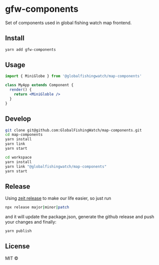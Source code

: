 # gfw-components

Set of components used in global fishing watch map frontend.

## Install

```bash
yarn add gfw-components
```

## Usage

```jsx
import { MiniGlobe } from '@globalfishingwatch/map-components'

class MyApp extends Component {
  render() {
    return <MiniGloble />
  }
}
```

## Develop

```bash
git clone git@github.com:GlobalFishingWatch/map-components.git
cd map-components
yarn install
yarn link
yarn start
```

```bash
cd workspace
yarn install
yarn link "@globalfishingwatch/map-components"
yarn start
```

## Release

Using [zeit release](https://github.com/zeit/release) to make our life easier, so just run

```bash
npx release major|minor|patch
```

and it will update the package.json, generate the github release and push your changes and finally:

```bash
yarn publish
```

## License

MIT ©
